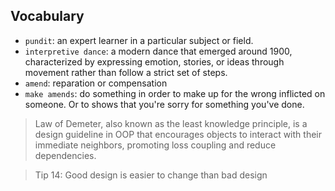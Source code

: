 
## Vocabulary
- `pundit`: an expert learner in a particular subject or field.
- `interpretive dance`: a modern dance that emerged around 1900, characterized by expressing emotion, stories, or ideas through movement rather than follow a strict set of steps.
- `amend`: reparation or compensation
- `make amends`: do something in order to make up for the wrong inflicted on someone. Or to shows that you're sorry for something you've done.

> Law of Demeter, also known as the least knowledge principle, is a design guideline in OOP that encourages objects to interact with their immediate neighbors, promoting loss coupling and reduce dependencies.


> Tip 14: Good design is easier to change than bad design

